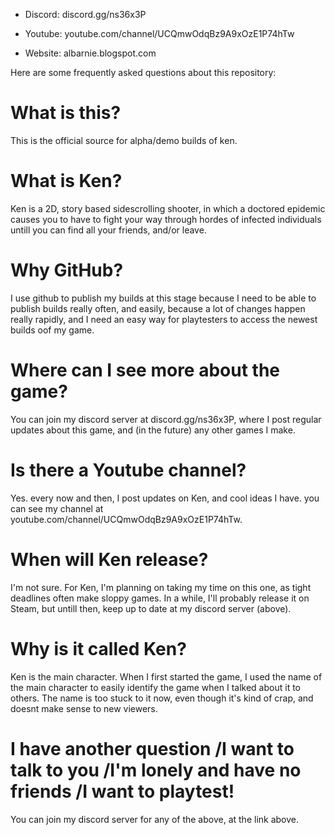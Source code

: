 - Discord: discord.gg/ns36x3P

- Youtube: youtube.com/channel/UCQmwOdqBz9A9xOzE1P74hTw

- Website: albarnie.blogspot.com

Here are some frequently asked questions about this repository:

# What is this?
This is the official source for alpha/demo builds of ken.

# What is Ken?
Ken is a 2D, story based sidescrolling shooter, in which a doctored epidemic causes you to have to fight your way through hordes of infected individuals untill you can find all your friends, and/or leave.

# Why GitHub?
I use github to publish my builds at this stage because I need to be able to publish builds really often, and easily, because a lot of changes happen really rapidly, and I need an easy way for playtesters to access the newest builds oof my game.

# Where can I see more about the game?
You can join my discord server at discord.gg/ns36x3P, where I post regular updates about this game, and (in the future) any other games I make.

# Is there a Youtube channel?
Yes. every now and then, I post updates on Ken, and cool ideas I have. you can see my channel at youtube.com/channel/UCQmwOdqBz9A9xOzE1P74hTw.

# When will Ken release?
I'm not sure. For Ken, I'm planning on taking my time on this one, as tight deadlines often make sloppy games. In a while, I'll probably release it on Steam, but untill then, keep up to date at my discord server (above).

# Why is it called Ken?
Ken is the main character. When I first started the game, I used the name of the main character to easily identify the game when I talked about it to others. The name is too stuck to it now, even though it's kind of crap, and doesnt make sense to new viewers.

# I have another question /I want to talk to you /I'm lonely and have no friends /I want to playtest!
You can join my discord server for any of the above, at the link above.